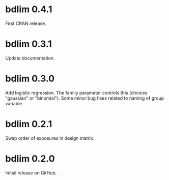 # bdlim 0.4.1

First CRAN release.

# bdlim 0.3.1

Update documentation.

# bdlim 0.3.0

Add logistic regression. The family parameter controls this (choices "gaussian" or "binomial"). Some minor bug fixes related to naming of group variable.

# bdlim 0.2.1

Swap order of exposures in design matrix.

# bdlim 0.2.0

Initial release on GitHub.
